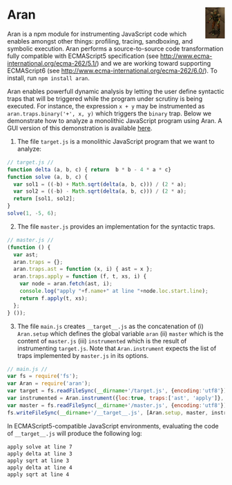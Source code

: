 # Aran <img src="aran.png" align="right" alt="aran-logo" title="Aran Linvail"/>

Aran is a npm module for instrumenting JavaScript code which enables amongst other things: profiling, tracing, sandboxing, and symbolic execution. Aran performs a source-to-source code transformation fully compatible with ECMAScript5 specification (see http://www.ecma-international.org/ecma-262/5.1/) and we are working toward supporting ECMAScript6 (see http://www.ecma-international.org/ecma-262/6.0/). To install, run `npm install aran`.

Aran enables powerfull dynamic analysis by letting the user define syntactic traps that will be triggered while the program under scrutiny is being executed.
For instance, the expression `x + y` may be instrumented as `aran.traps.binary('+', x, y)` which triggers the `binary` trap.
Below we demonstrate how to analyze a monolithic JavaScript program using Aran.
A GUI version of this demonstration is available [here](glitterdust/demo.html).

1. The file `target.js` is a monolithic JavaScript program that we want to analyze:

```javascript
// target.js //
function delta (a, b, c) { return  b * b - 4 * a * c}
function solve (a, b, c) {
  var sol1 = ((-b) + Math.sqrt(delta(a, b, c))) / (2 * a);
  var sol2 = ((-b) - Math.sqrt(delta(a, b, c))) / (2 * a);
  return [sol1, sol2];
}
solve(1, -5, 6);
```

2. The file `master.js` provides an implementation for the syntactic traps.

```javascript
// master.js //
(function () {
  var ast;
  aran.traps = {};
  aran.traps.ast = function (x, i) { ast = x };
  aran.traps.apply = function (f, t, xs, i) {
    var node = aran.fetch(ast, i);
    console.log("apply "+f.name+" at line "+node.loc.start.line);
    return f.apply(t, xs);
  };
} ());
```

3. The file `main.js` creates `__target__.js` as the concatenation of (i) `Aran.setup` which defines the global variable `aran` (ii) `master` which is the content of `master.js` (iii) `instrumented` which is the result of instrumenting `target.js`. Note that `Aran.instrument` expects the list of traps implemented by `master.js` in its options.

```javascript
// main.js //
var fs = require('fs');
var Aran = require('aran');
var target = fs.readFileSync(__dirname+'/target.js', {encoding:'utf8'});
var instrumented = Aran.instrument({loc:true, traps:['ast', 'apply']}, target);
var master = fs.readFileSync(__dirname+'/master.js', {encoding:'utf8'});
fs.writeFileSync(__dirname+'/__target__.js', [Aran.setup, master, instrumented].join('\n'));
```

In ECMAScript5-compatible JavaScript environments, evaluating the code of `__target__.js` will produce the following log: 

```
apply solve at line 7
apply delta at line 3
apply sqrt at line 3
apply delta at line 4
apply sqrt at line 4
```
